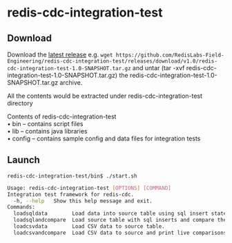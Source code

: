# redis-cdc-integration-test

## Download

Download the [latest release](https://github.com/RedisLabs-Field-Engineering/redis-cdc-integration-test/releases) e.g. ```wget https://github.com/RedisLabs-Field-Engineering/redis-cdc-integration-test/releases/download/v1.0/redis-cdc-integration-test-1.0-SNAPSHOT.tar.gz``` and untar (tar -xvf redis-cdc-integration-test-1.0-SNAPSHOT.tar.gz) the redis-cdc-integration-test-1.0-SNAPSHOT.tar.gz archive.

All the contents would be extracted under redis-cdc-integration-test directory

Contents of redis-cdc-integration-test
<br>•	bin – contains script files
<br>•	lib – contains java libraries
<br>•	config – contains sample config and data files for integration tests

## Launch

`redis-cdc-integration-test/bin$ ./start.sh`

```bash
Usage: redis-cdc-integration-test [OPTIONS] [COMMAND]
Integration test framework for redis-cdc.
  -h, --help   Show this help message and exit.
Commands:
  loadsqldata        Load data into source table using sql insert statements.
  loadsqlandcompare  Load source table with sql inserts and compare them with target JSON objects.
  loadcsvdata        Load CSV data to source table.
  loadcsvandcompare  Load CSV data to source and print live comparisons.
```
